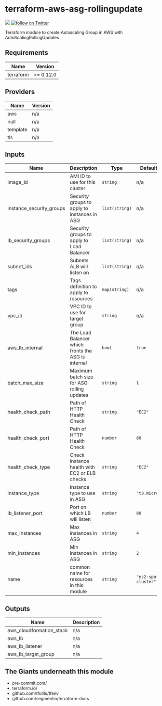 # terraform-aws-asg-rollingupdate
[![](https://github.com/rhythmictech/terraform-aws-asg-rollingupdate/workflows/pre-commit-check/badge.svg)](https://github.com/rhythmictech/terraform-aws-asg-rollingupdate/actions) <a href="https://twitter.com/intent/follow?screen_name=RhythmicTech"><img src="https://img.shields.io/twitter/follow/RhythmicTech?style=social&logo=RhythmicTech" alt="follow on Twitter"></a>

Terraform module to create Autoscaling Group in AWS with AutoScalingRollingUpdates

<!-- BEGINNING OF PRE-COMMIT-TERRAFORM DOCS HOOK -->
## Requirements

| Name | Version |
|------|---------|
| terraform | >= 0.12.0 |

## Providers

| Name | Version |
|------|---------|
| aws | n/a |
| null | n/a |
| template | n/a |
| tls | n/a |

## Inputs

| Name | Description | Type | Default | Required |
|------|-------------|------|---------|:--------:|
| image\_id | AMI ID to use for this cluster | `string` | n/a | yes |
| instance\_security\_groups | Security groups to apply to instances in ASG | `list(string)` | n/a | yes |
| lb\_security\_groups | Security groups to apply to Load Balancer | `list(string)` | n/a | yes |
| subnet\_ids | Subnets ALB will listen on | `list(string)` | n/a | yes |
| tags | Tags definition to apply to resources | `map(string)` | n/a | yes |
| vpc\_id | VPC ID to use for target group | `string` | n/a | yes |
| aws\_lb\_internal | The Load Balancer which fronts the ASG is internal | `bool` | `true` | no |
| batch\_max\_size | Maximum batch size for ASG rolling updates | `string` | `1` | no |
| health\_check\_path | Path of HTTP Health Check | `string` | `"EC2"` | no |
| health\_check\_port | Path of HTTP Health Check | `number` | `80` | no |
| health\_check\_type | Check instance health with EC2 or ELB checks | `string` | `"EC2"` | no |
| instance\_type | Instance type to use in ASG | `string` | `"t3.micro"` | no |
| lb\_listener\_port | Port on which LB will listen | `number` | `80` | no |
| max\_instances | Max instances in ASG | `string` | `4` | no |
| min\_instances | Min instances in ASG | `string` | `2` | no |
| name | common name for resources in this module | `string` | `"ec2-spot-cluster"` | no |

## Outputs

| Name | Description |
|------|-------------|
| aws\_cloudformation\_stack | n/a |
| aws\_lb | n/a |
| aws\_lb\_listener | n/a |
| aws\_lb\_target\_group | n/a |

<!-- END OF PRE-COMMIT-TERRAFORM DOCS HOOK -->

## The Giants underneath this module
- pre-commit.com/
- terraform.io/
- github.com/tfutils/tfenv
- github.com/segmentio/terraform-docs
